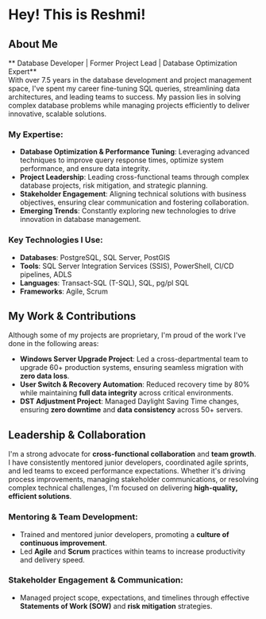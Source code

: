 # Hey! This is Reshmi!

## About Me

** Database Developer | Former Project Lead | Database Optimization Expert**  
With over 7.5 years in the database development and project management space, I've spent my career fine-tuning SQL queries, streamlining data architectures, and leading teams to success. My passion lies in solving complex database problems while managing projects efficiently to deliver innovative, scalable solutions.

### My Expertise:
- **Database Optimization & Performance Tuning**: Leveraging advanced techniques to improve query response times, optimize system performance, and ensure data integrity.
- **Project Leadership**: Leading cross-functional teams through complex database projects, risk mitigation, and strategic planning.
- **Stakeholder Engagement**: Aligning technical solutions with business objectives, ensuring clear communication and fostering collaboration.
- **Emerging Trends**: Constantly exploring new technologies to drive innovation in database management.

### Key Technologies I Use:
- **Databases**: PostgreSQL, SQL Server, PostGIS
- **Tools**: SQL Server Integration Services (SSIS), PowerShell, CI/CD pipelines, ADLS
- **Languages**: Transact-SQL (T-SQL), SQL, pg/pl SQL
- **Frameworks**: Agile, Scrum

## My Work & Contributions

Although some of my projects are proprietary, I'm proud of the work I've done in the following areas:

- **Windows Server Upgrade Project**: Led a cross-departmental team to upgrade 60+ production systems, ensuring seamless migration with **zero data loss**.
- **User Switch & Recovery Automation**: Reduced recovery time by 80% while maintaining **full data integrity** across critical environments.
- **DST Adjustment Project**: Managed Daylight Saving Time changes, ensuring **zero downtime** and **data consistency** across 50+ servers.

## Leadership & Collaboration

I'm a strong advocate for **cross-functional collaboration** and **team growth**. I have consistently mentored junior developers, coordinated agile sprints, and led teams to exceed performance expectations. Whether it's driving process improvements, managing stakeholder communications, or resolving complex technical challenges, I'm focused on delivering **high-quality, efficient solutions**.

### Mentoring & Team Development:
- Trained and mentored junior developers, promoting a **culture of continuous improvement**.
- Led **Agile** and **Scrum** practices within teams to increase productivity and delivery speed.

### Stakeholder Engagement & Communication:
- Managed project scope, expectations, and timelines through effective **Statements of Work (SOW)** and **risk mitigation** strategies.

